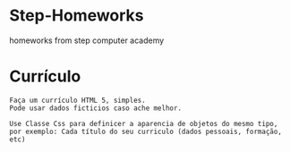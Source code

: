 # Step-Homeworks
homeworks from step computer academy

# Currículo
	Faça um currículo HTML 5, simples.
	Pode usar dados ficticios caso ache melhor.

	Use Classe Css para definicer a aparencia de objetos do mesmo tipo,
	por exemplo: Cada título do seu curriculo (dados pessoais, formação, etc)
